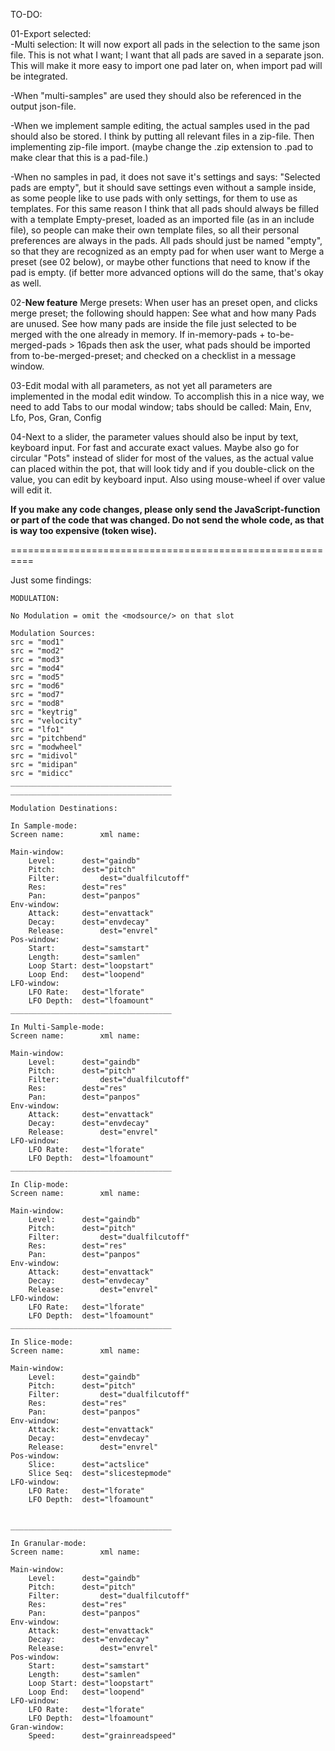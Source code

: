 TO-DO:

01-Export selected:      
-Multi selection: It will now export all pads in the selection to the same json file. This is not what I want; I want that all pads are saved in a separate json. This will make it more easy to import one pad later on, when import pad will be integrated. 

-When "multi-samples" are used they should also be referenced in the output json-file.

-When we implement sample editing, the actual samples used in the pad should also be stored. I think by putting all relevant files in a zip-file. Then implementing zip-file import. (maybe change the .zip extension to .pad to make clear that this is a pad-file.)

-When no samples in pad, it does not save it's settings and says: "Selected pads are empty", but it should save settings even without a sample inside, as some people like to use pads with only settings, for them to use as templates. For this same reason I think that all pads should always be filled with a template Empty-preset, loaded as an imported file (as in an include file), so people can make their own template files, so all their personal preferences are always in the pads. All pads should just be named "empty", so that they are recognized as an empty pad for when user want to Merge a preset (see 02 below), or maybe other functions that need to know if the pad is empty. (if better more advanced options will do the same, that's okay as well.
		
02-**New feature** Merge presets: When user has an preset open, and clicks merge preset; the following should happen: See what and how many Pads are unused. See how many pads are inside the file just selected to be merged with the one already in memory. If in-memory-pads + to-be-merged-pads > 16pads then ask the user, what pads should be imported from to-be-merged-preset; and checked on a checklist in a message window.


03-Edit modal with all parameters, as not yet all parameters are implemented in the modal edit window. To accomplish this in a nice way, we need to add Tabs to our modal window; tabs should be called: Main, Env, Lfo, Pos, Gran, Config

04-Next to a slider, the parameter values should also be input by text, keyboard input. For fast and accurate exact values. Maybe also go for circular "Pots" instead of slider for most of the values, as the actual value can placed within the pot, that will look tidy and if you double-click on the value, you can edit by keyboard input. Also using mouse-wheel if over value will edit it.

**If you make any code changes, please __only__ send the JavaScript-function or part of the code that was changed. __Do not__ send the whole code, as that is way too expensive (token wise).**

==========================================================

Just some findings:

```
MODULATION:

No Modulation = omit the <modsource/> on that slot

Modulation Sources:
src = "mod1"     
src = "mod2"     
src = "mod3"     
src = "mod4"     
src = "mod5"     
src = "mod6"     
src = "mod7"     
src = "mod8"     
src = "keytrig"  
src = "velocity" 
src = "lfo1"     
src = "pitchbend"
src = "modwheel"
src = "midivol" 
src = "midipan" 
src = "midicc"  
____________________________________
____________________________________

Modulation Destinations:

In Sample-mode:
Screen name:		xml name:				

Main-window:
	Level:   	dest="gaindb"       
	Pitch:		dest="pitch"        
	Filter: 		dest="dualfilcutoff"
	Res:     	dest="res"             
	Pan:     	dest="panpos"
Env-window:
	Attack:		dest="envattack" 
	Decay:		dest="envdecay"  
	Release:		dest="envrel"    
Pos-window:
	Start:		dest="samstart" 	
	Length:		dest="samlen"   
	Loop Start:	dest="loopstart"
	Loop End:	dest="loopend"  
LFO-window:
	LFO Rate:	dest="lforate"  
	LFO Depth:	dest="lfoamount"
____________________________________

In Multi-Sample-mode:
Screen name:		xml name:

Main-window:
	Level:   	dest="gaindb"       
	Pitch:		dest="pitch"        
	Filter: 		dest="dualfilcutoff"
	Res:     	dest="res"             
	Pan:     	dest="panpos"
Env-window:
	Attack:		dest="envattack" 
	Decay:		dest="envdecay"  
	Release:		dest="envrel"    
LFO-window:
	LFO Rate:	dest="lforate"  
	LFO Depth:	dest="lfoamount"
____________________________________

In Clip-mode:
Screen name:		xml name:

Main-window:
	Level:   	dest="gaindb"       
	Pitch:		dest="pitch"        
	Filter: 		dest="dualfilcutoff"
	Res:     	dest="res"             
	Pan:     	dest="panpos"
Env-window:
	Attack:		dest="envattack" 
	Decay:		dest="envdecay"  
	Release:		dest="envrel"    
LFO-window:
	LFO Rate:	dest="lforate"  
	LFO Depth:	dest="lfoamount"
____________________________________

In Slice-mode:
Screen name:		xml name:

Main-window:
	Level:   	dest="gaindb"       
	Pitch:		dest="pitch"        
	Filter: 		dest="dualfilcutoff"
	Res:     	dest="res"             
	Pan:     	dest="panpos"
Env-window:
	Attack:		dest="envattack" 
	Decay:		dest="envdecay"  
	Release:		dest="envrel"    
Pos-window:		
	Slice:		dest="actslice"
	Slice Seq:	dest="slicestepmode"  
LFO-window:
	LFO Rate:	dest="lforate"  
	LFO Depth:	dest="lfoamount"


____________________________________

In Granular-mode:
Screen name:		xml name:

Main-window:
	Level:   	dest="gaindb"       
	Pitch:		dest="pitch"        
	Filter: 		dest="dualfilcutoff"
	Res:     	dest="res"             
	Pan:     	dest="panpos"
Env-window:
	Attack:		dest="envattack" 
	Decay:		dest="envdecay"  
	Release:		dest="envrel"    
Pos-window:
	Start:		dest="samstart" 	
	Length:		dest="samlen"   
	Loop Start:	dest="loopstart"
	Loop End:	dest="loopend"  
LFO-window:
	LFO Rate:	dest="lforate"  
	LFO Depth:	dest="lfoamount"
Gran-window:
	Speed:		dest="grainreadspeed"
```
